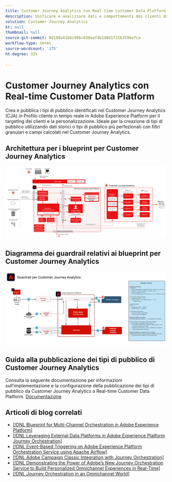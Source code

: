 ```yaml
---
title: Customer Journey Analytics con Real-time Customer Data Platform
description: Unificare e analizzare dati e comportamenti dei clienti da tutto il percorso di clienti del Customer Journey Analytics, pubblicare pubblico da CJA a RTCDP
solution: Customer Journey Analytics
kt: null
thumbnail: null
source-git-commit: 0d188a41b6c90bc838eaf4b1d0d1f31b3596e7ca
workflow-type: tm+mt
source-wordcount: '175'
ht-degree: 32%

---
```


# Customer Journey Analytics con Real-time Customer Data Platform

Crea e pubblica i tipi di pubblico identificati nel Customer Journey Analytics (CJA) in Profilo cliente in tempo reale in Adobe Experience Platform per il targeting dei clienti e la personalizzazione. Ideale per la creazione di tipi di pubblico utilizzando dati storici o tipi di pubblico più perfezionati con filtri granulari e campi calcolati nel Customer Journey Analytics.

## Architettura per i blueprint per Customer Journey Analytics

![Diagramma dell’architettura](assets/CJA_RTCDP.svg)

## Diagramma dei guardrail relativi ai blueprint per Customer Journey Analytics

![Diagramma dei guardrail](assets/cja_guardrails.svg)

## Guida alla pubblicazione dei tipi di pubblico di Customer Journey Analytics

Consulta la seguente documentazione per informazioni sull’implementazione e la configurazione della pubblicazione dei tipi di pubblico da Customer Journey Analytics a Real-time Customer Data Platform. [Documentazione](https://experienceleague.adobe.com/docs/analytics-platform/using/cja-components/audiences/publish.html)

## Articoli di blog correlati

* [[!DNL Blueprint for Multi-Channel Orchestration in Adobe Experience Platform]](https://medium.com/adobetech/blueprint-for-multi-channel-orchestration-in-adobe-experience-platform-c68317e94184)
* [[!DNL Leveraging External Data Platforms in Adobe Experience Platform Journey Orchestration]](https://medium.com/adobetech/leveraging-external-data-platforms-in-adobe-experience-platform-journey-orchestration-54fc6134fe17)
* [[!DNL Event-Based Triggering on Adobe Experience Platform Orchestration Service using Apache Airflow]](https://medium.com/adobetech/event-based-triggering-on-adobe-experience-platform-orchestration-service-using-apache-airflow-8607b28251f1)
* [[!DNL Adobe Campaign Classic Integration with Journey Orchestration]](https://medium.com/adobetech/adobe-campaign-classic-integration-with-journey-orchestration-ae577653281)
* [[!DNL Demonstrating the Power of Adobe’s New Journey Orchestration Service to Build Personalized Omnichannel Experiences in Real-Time]](https://medium.com/adobetech/demonstrating-the-power-of-adobes-new-journey-orchestration-service-to-build-personalized-aa60d88cd34)
* [[!DNL Journey Orchestration in an Omnichannel World]](https://medium.com/adobetech/journey-orchestration-in-an-omnichannel-world-3a2d32d556d9)
